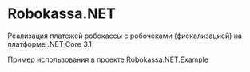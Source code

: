 # Robokassa.NET
Реализация платежей робокассы с робочеками (фискализацией) на платформе .NET Core 3.1

Пример использования в проекте Robokassa.NET.Example
